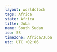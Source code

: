 ```yaml
---
layout: worldclock
tags: Africa
state: Africa
title: Juba
name: South Sudan
iso: SS
timezone: Africa/Juba
utc: UTC +02:06
---
```


